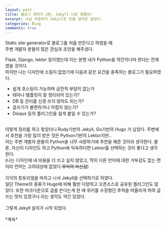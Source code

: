 ```yaml
---
layout: post
title: 블로그 제작기 2편, Jekyll 너로 정했어!
excerpt: 사실 처음부터 Jekyll로 만들 생각은 없었다.
categories: Blog
comments: true
---
```


Static site generator로 블로그를 처음 만든다고 하였을 때<br>
주변 개발자 분들이 많은 관심과 조언을 해주셨다.<br>

Flask, Django, lektor 등이였는데 이는 분명 내가 Python을 약간이나마 한다는 전제였을 것이다.<br>
하지만 나는 디자인에 소질이 없었기에 다음과 같은 요건을 충족하는 블로그가 필요하였다.<br>
* 쉽게 호스팅이 가능하며 금전적 부담이 없는가
* 테마나 템플릿이 잘 정리되어 있는가?
* DB 등 관리를 신경 쓰지 않아도 되는가?
* 글쓰기가 불편하거나 어렵지 않는가?
* Disqus 등의 플러그인을 쉽게 붙일 수 있는가?
<br>
이렇게 정리를 하고 찾았더니 Rudy기반의 Jekyll, Go기반의 Hugo 가 남았다. 주변에서 추천을 가장 많이 받은 것은 Python기반의 Lektor지만..<br>
이는 주변 개발자 분들이 Python을 너무 사랑하기에 추천을 해준 것이라 생각한다. 물론, 자신이 디자인도 하고 Python에 익숙하다면 Lektor를 선택하는 것이 좋다고 생각한다.<br>
(나는 디자인에 내 비용을 더 쓰고 싶지 않았고, 딱히 다른 언어에 대한 거부감도 없는 편이라 언어는 고려대상에 없었다.<del>무지의 자신감</del>)<br>
<br>
각각의 튜토리얼을 마치고 나서 Jekyll을 선택하기로 하였다.<br>
일단 Theme의 종류가 Hugo에 비해 훨씬 다양하고 오픈소스로 공유된 플러그인도 많았다. 또한 마크다운으로 글을 쓴다는게 한 때 위키를 수정했던 추억을 떠올리게 하여 글 쓰는 맛이 있겠구나 라는 생각도 약간 있었다.<br>
<br>
그렇게 Jekyll 설치가 시작 되었다.<br>
<br>
*계속*<br>
<br>
